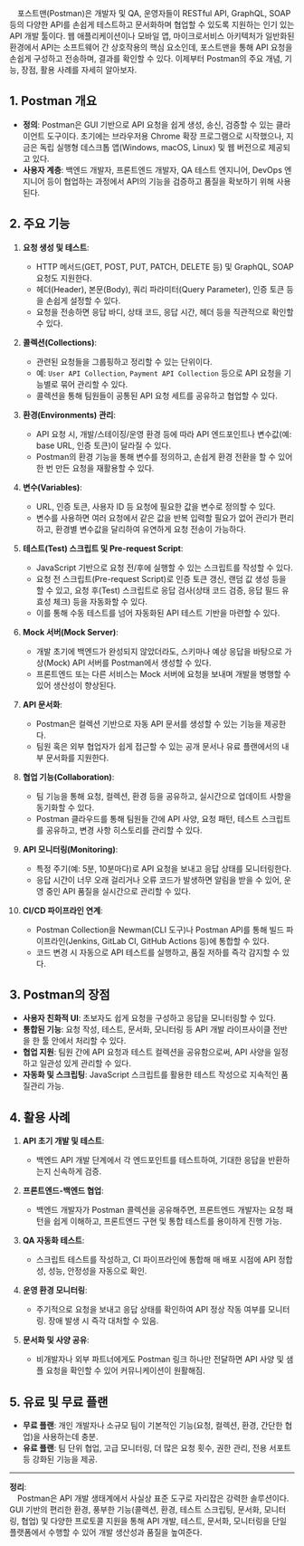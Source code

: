 &emsp;포스트맨(Postman)은 개발자 및 QA, 운영자들이 RESTful API, GraphQL, SOAP 등의 다양한 API를 손쉽게 테스트하고 문서화하며 협업할 수 있도록 지원하는 인기 있는 API 개발 툴이다. 웹 애플리케이션이나 모바일 앱, 마이크로서비스 아키텍처가 일반화된 환경에서 API는 소프트웨어 간 상호작용의 핵심 요소인데, 포스트맨을 통해 API 요청을 손쉽게 구성하고 전송하며, 결과를 확인할 수 있다. 이제부터 Postman의 주요 개념, 기능, 장점, 활용 사례를 자세히 알아보자.

## 1. Postman 개요

- **정의**: Postman은 GUI 기반으로 API 요청을 쉽게 생성, 송신, 검증할 수 있는 클라이언트 도구이다. 초기에는 브라우저용 Chrome 확장 프로그램으로 시작했으나, 지금은 독립 실행형 데스크톱 앱(Windows, macOS, Linux) 및 웹 버전으로 제공되고 있다.
- **사용자 계층**: 백엔드 개발자, 프론트엔드 개발자, QA 테스트 엔지니어, DevOps 엔지니어 등이 협업하는 과정에서 API의 기능을 검증하고 품질을 확보하기 위해 사용된다.

## 2. 주요 기능

1. **요청 생성 및 테스트**:  
   - HTTP 메서드(GET, POST, PUT, PATCH, DELETE 등) 및 GraphQL, SOAP 요청도 지원한다.
   - 헤더(Header), 본문(Body), 쿼리 파라미터(Query Parameter), 인증 토큰 등을 손쉽게 설정할 수 있다.
   - 요청을 전송하면 응답 바디, 상태 코드, 응답 시간, 헤더 등을 직관적으로 확인할 수 있다.

2. **콜렉션(Collections)**:  
   - 관련된 요청들을 그룹핑하고 정리할 수 있는 단위이다.
   - 예: `User API Collection`, `Payment API Collection` 등으로 API 요청을 기능별로 묶어 관리할 수 있다.
   - 콜렉션을 통해 팀원들이 공통된 API 요청 세트를 공유하고 협업할 수 있다.

3. **환경(Environments) 관리**:  
   - API 요청 시, 개발/스테이징/운영 환경 등에 따라 API 엔드포인트나 변수값(예: base URL, 인증 토큰)이 달라질 수 있다.
   - Postman의 환경 기능을 통해 변수를 정의하고, 손쉽게 환경 전환을 할 수 있어 한 번 만든 요청을 재활용할 수 있다.

4. **변수(Variables)**:  
   - URL, 인증 토큰, 사용자 ID 등 요청에 필요한 값을 변수로 정의할 수 있다.
   - 변수를 사용하면 여러 요청에서 같은 값을 반복 입력할 필요가 없어 관리가 편리하고, 환경별 변수값을 달리하여 유연하게 요청 전송이 가능하다.

5. **테스트(Test) 스크립트 및 Pre-request Script**:  
   - JavaScript 기반으로 요청 전/후에 실행할 수 있는 스크립트를 작성할 수 있다.
   - 요청 전 스크립트(Pre-request Script)로 인증 토큰 갱신, 랜덤 값 생성 등을 할 수 있고, 요청 후(Test) 스크립트로 응답 검사(상태 코드 검증, 응답 필드 유효성 체크) 등을 자동화할 수 있다.
   - 이를 통해 수동 테스트를 넘어 자동화된 API 테스트 기반을 마련할 수 있다.

6. **Mock 서버(Mock Server)**:  
   - 개발 초기에 백엔드가 완성되지 않았더라도, 스키마나 예상 응답을 바탕으로 가상(Mock) API 서버를 Postman에서 생성할 수 있다.
   - 프론트엔드 또는 다른 서비스는 Mock 서버에 요청을 보내며 개발을 병행할 수 있어 생산성이 향상된다.

7. **API 문서화**:  
   - Postman은 컬렉션 기반으로 자동 API 문서를 생성할 수 있는 기능을 제공한다.
   - 팀원 혹은 외부 협업자가 쉽게 접근할 수 있는 공개 문서나 유료 플랜에서의 내부 문서화를 지원한다.

8. **협업 기능(Collaboration)**:  
   - 팀 기능을 통해 요청, 컬렉션, 환경 등을 공유하고, 실시간으로 업데이트 사항을 동기화할 수 있다.
   - Postman 클라우드를 통해 팀원들 간에 API 사양, 요청 패턴, 테스트 스크립트를 공유하고, 변경 사항 히스토리를 관리할 수 있다.

9. **API 모니터링(Monitoring)**:  
   - 특정 주기(예: 5분, 10분마다)로 API 요청을 보내고 응답 상태를 모니터링한다.
   - 응답 시간이 너무 오래 걸리거나 오류 코드가 발생하면 알림을 받을 수 있어, 운영 중인 API 품질을 실시간으로 관리할 수 있다.

10. **CI/CD 파이프라인 연계**:  
    - Postman Collection을 Newman(CLI 도구)나 Postman API를 통해 빌드 파이프라인(Jenkins, GitLab CI, GitHub Actions 등)에 통합할 수 있다.
    - 코드 변경 시 자동으로 API 테스트를 실행하고, 품질 저하를 즉각 감지할 수 있다.

## 3. Postman의 장점

- **사용자 친화적 UI**: 초보자도 쉽게 요청을 구성하고 응답을 모니터링할 수 있다.
- **통합된 기능**: 요청 작성, 테스트, 문서화, 모니터링 등 API 개발 라이프사이클 전반을 한 툴 안에서 처리할 수 있다.
- **협업 지원**: 팀원 간에 API 요청과 테스트 컬렉션을 공유함으로써, API 사양을 일정하고 일관성 있게 관리할 수 있다.
- **자동화 및 스크립팅**: JavaScript 스크립트를 활용한 테스트 작성으로 지속적인 품질관리 가능.

## 4. 활용 사례

1. **API 초기 개발 및 테스트**:  
   - 백엔드 API 개발 단계에서 각 엔드포인트를 테스트하여, 기대한 응답을 반환하는지 신속하게 검증.
   
2. **프론트엔드-백엔드 협업**:  
   - 백엔드 개발자가 Postman 콜렉션을 공유해주면, 프론트엔드 개발자는 요청 패턴을 쉽게 이해하고, 프론트엔드 구현 및 통합 테스트를 용이하게 진행 가능.

3. **QA 자동화 테스트**:  
   - 스크립트 테스트를 작성하고, CI 파이프라인에 통합해 매 배포 시점에 API 정합성, 성능, 안정성을 자동으로 확인.

4. **운영 환경 모니터링**:  
   - 주기적으로 요청을 보내고 응답 상태를 확인하여 API 정상 작동 여부를 모니터링. 장애 발생 시 즉각 대처할 수 있음.

5. **문서화 및 사양 공유**:  
   - 비개발자나 외부 파트너에게도 Postman 링크 하나만 전달하면 API 사양 및 샘플 요청을 확인할 수 있어 커뮤니케이션이 원활해짐.

## 5. 유료 및 무료 플랜

- **무료 플랜**: 개인 개발자나 소규모 팀이 기본적인 기능(요청, 컬렉션, 환경, 간단한 협업)을 사용하는데 충분.
- **유료 플랜**: 팀 단위 협업, 고급 모니터링, 더 많은 요청 횟수, 권한 관리, 전용 서포트 등 강화된 기능을 제공.

---

**정리**:  
&emsp;Postman은 API 개발 생태계에서 사실상 표준 도구로 자리잡은 강력한 솔루션이다. GUI 기반의 편리한 환경, 풍부한 기능(콜렉션, 환경, 테스트 스크립팅, 문서화, 모니터링, 협업) 및 다양한 프로토콜 지원을 통해 API 개발, 테스트, 문서화, 모니터링을 단일 플랫폼에서 수행할 수 있어 개발 생산성과 품질을 높여준다.